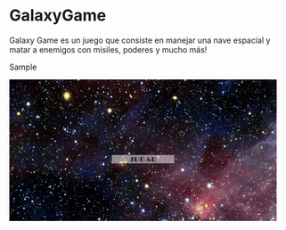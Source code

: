 # GalaxyGame

Galaxy Game es un juego que consiste en manejar una nave espacial y matar a enemigos con misiles, poderes y mucho más!

Sample

![Sample](./ReadmeFiles/game.gif)
